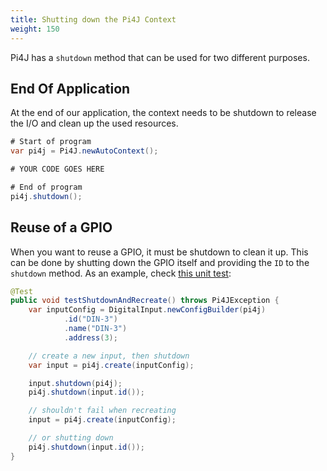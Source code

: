 ```yaml
---
title: Shutting down the Pi4J Context
weight: 150
---
```


Pi4J has a `shutdown` method that can be used for two different purposes.

## End Of Application

At the end of our application, the context needs to be shutdown to release the I/O and clean up the used resources.

```java
# Start of program
var pi4j = Pi4J.newAutoContext();

# YOUR CODE GOES HERE

# End of program
pi4j.shutdown();
```

## Reuse of a GPIO

When you want to reuse a GPIO, it must be shutdown to clean it up. This can be done by shutting down the GPIO itself and providing the `ID` to the `shutdown` method. As an example, check [this unit test](https://github.com/Pi4J/pi4j/blob/develop/pi4j-test/src/test/java/com/pi4j/test/registry/RegistryTest.java#L77):

```java
@Test
public void testShutdownAndRecreate() throws Pi4JException {
    var inputConfig = DigitalInput.newConfigBuilder(pi4j)
            .id("DIN-3")
            .name("DIN-3")
            .address(3);

    // create a new input, then shutdown
    var input = pi4j.create(inputConfig);

    input.shutdown(pi4j);
    pi4j.shutdown(input.id());

    // shouldn't fail when recreating
    input = pi4j.create(inputConfig);

    // or shutting down
    pi4j.shutdown(input.id());
}
```

    